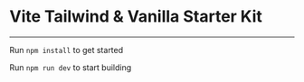 # Vite Tailwind & Vanilla Starter Kit
--------------------------------------
Run ```npm install``` to get started

Run ```npm run dev``` to start building
